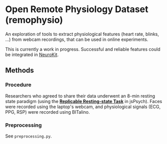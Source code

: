 # Open Remote Physiology Dataset (remophysio)

An exploration of tools to extract physiological features (heart rate, blinks, ...) from webcam recordings, that can be used in online experiments.

This is currently a work in progress. Successful and reliable features could be integrated in [NeuroKit](https://github.com/neuropsychology/NeuroKit).

## Methods

### Procedure

Researchers who agreed to share their data underwent an 8-min resting state paradigm (using the [**Replicable Resting-state Task**](https://github.com/RealityBending/RestingState) in jsPsych). Faces were recorded using the laptop's webcam, and physiological signals (ECG, PPG, RSP) were recorded using BITalino.

### Preprocessing


See `preprocessing.py`.





